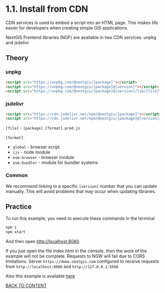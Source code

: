 # 1.1. Install from CDN

CDN services is used to embed a script into an HTML page.
This makes life easier for developers when creating simple GIS applications.

NextGIS Frontend libraries (NGF) are available in two CDN services: unpkg and jsdelivr

## Theory

### unpkg

```html
<script src="https://unpkg.com/@nextgis/[package]"></script>
<script src="https://unpkg.com/@nextgis/[package]@[version]"></script>
<script src="https://unpkg.com/@nextgis/[package]@[version]/lib/[file]"></script>
```

### jsdelivr

```html
<script src="https://cdn.jsdelivr.net/npm/@nextgis/[package]"></script>
<script src="https://cdn.jsdelivr.net/npm/@nextgis/[package]@[version]/lib/[file]"></script>
```

`[file]` - `[package].[format].prod.js`

`[format]`:

- `global` - browser script
- `cjs` - node module
- `esm-browser` - browser module
- `esm-bundler` - module for bundler systems

### Common

We recommend linking to a specific `[version]` number that you can update manually.
This will avoid problems that may occur when updating libraries.

## Practice

To run this example, you need to execute these commands in the terminal

```bash
npm i
npm start
```

And then open [http://localhost:8080](http://localhost:8080).

If you just open the file index.html in the console, then the work of the example will not be complete. Requests to NGW will fail due to CORS limitations. Server `https://demo.nextgis.com` configured to receive requests from `http://localhost:8080` and `http://127.0.0.1:5500`

Also this example is available [here](https://code.nextgis.com/demo-examples-ngw-webmap)

[BACK TO CONTENT](../../README.md)
